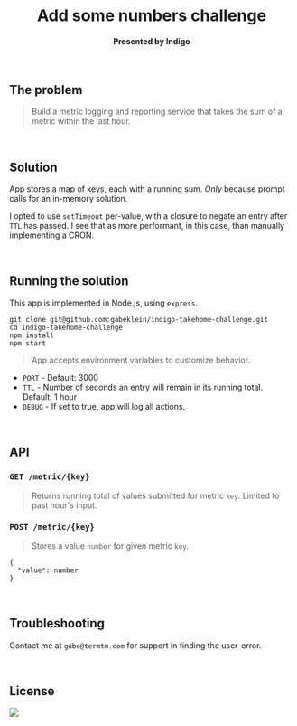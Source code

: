 <h1 align="center">Add some numbers challenge</h1>
<h4 align="center">Presented by Indigo</h4>

<br/>

## The problem
> Build a metric logging and reporting service that takes the sum of a metric within the last hour.

<br/>

## Solution

App stores a map of keys, each with a running sum. *Only* because prompt calls for an in-memory solution.

I opted to use `setTimeout` per-value, with a closure to negate an entry after `TTL` has passed. I see that as more performant, in this case, than manually implementing a CRON.

<br/>

## Running the solution

This app is implemented in Node.js, using `express`.

```
git clone git@github.com:gabeklein/indigo-takehome-challenge.git
cd indigo-takehome-challenge
npm install
npm start
```
> App accepts environment variables to customize behavior.

- `PORT` - Default: 3000
- `TTL` - Number of seconds an entry will remain in its running total. Default: 1 hour
- `DEBUG` - If set to true, app will log all actions.

<br/>

## API

### `GET /metric/{key}`
> Returns running total of values submitted for metric `key`. Limited to past hour's input.


### `POST /metric/{key}`
> Stores a value `number` for given metric `key`.
```
{
  "value": number
}
```

<br/>

## Troubleshooting

Contact me at `gabe@termtm.com` for support in finding the user-error.

<br/>

## License

<img src="https://images-na.ssl-images-amazon.com/images/I/718HQSM42ZL.gif"></img>

